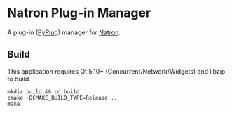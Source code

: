 # Natron Plug-in Manager

A plug-in ([PyPlug](https://github.com/NatronGitHub/natron-plugins)) manager for [Natron](https://github.com/NatronGitHub/Natron).

## Build

This application requires Qt 5.10+ (Concurrent/Network/Widgets) and libzip to build.

```
mkdir build && cd build
cmake -DCMAKE_BUILD_TYPE=Release ..
make
```

